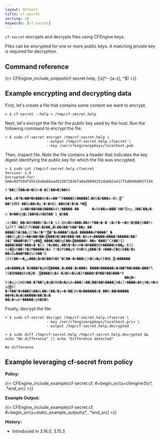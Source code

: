 ```yaml
---
layout: default
title: cf-secret
sorting: 10
keywords: [cf-secret]
---
```


`cf-secret` encrypts and decrypts files using CFEngine keys.

Files can be encrypted for one or more public keys. A matching private key is required for decryption.

## Command reference

{{< CFEngine_include_snippet(cf-secret.help, [\s]*--[a-z], ^$) >}}

## Example encrypting and decrypting data

First, let's create a file that contains some content we want to encrypt.

```console
> $ cf-secret --help > /tmp/cf-secret.help
```

Next, let's encrypt the file for the public key used by the host. Run the following command to encrypt the file.

```console
> $ sudo cf-secret encrypt /tmp/cf-secret.help \
                   --output /tmp/cf-secret.help.cfsecret \
                   --key /var/cfengine/ppkeys/localhost.pub
```

Then, inspect file. Note the file contains a header that indicates the key digest identifying the public key for which the file was encrypted.

```console
> $ sudo cat /tmp/cf-secret.help.cfsecret
Version: 1.0
Encrypted-for: SHA=0df59dfd5516a0a66aad933871036fa0ad909d251da682a41775d60db092f154

t"��1)Ȫ��w�+�bX<�-�Z)��W�}��AS
                              �#�,v�f�u��M�N���AV�xx��*^D����OJ�����Ϊ˶�NS�2���ߡ~Bh.▒^
��?$䝒0 ��5w��x�y:�!�HQi.��W@�(�%�.M�▒
       $=��h��N��$����84t/����� ��      �vbb��ao��۠�'N�F줛ey,3��]��y�-n`�H��GϦٕ�LI��N�zH�拥��'1_�D��
                                                                                                  :n/��I_��>�8U���V(�u[�_sJ-QHԀ�Ds���L��4!P��מ�~�`i�>F�~+�Q!�@��{U��T>{pTF7΄#�ȎZךfO���\�B��ݷ�L��d��*8��^��p_��֡
����}ڬ��2�5]?�e?�**▒�"�x����Ts�ԭ�`������eP����*_�
s��3cۈ�jG+��4��H��<▒���9�}��9���!��.�Ai#=�����n����?�����C��?4�I"����R�V7"g��▒_����3��UqE��n▒�����h.��e'���D^CX��)S}����O���"���s�'�[ͽ 7�y��$,��5�!�S=0�<�N���8@K�����nK��ص-BJ2 n[�▒vS��(Y�2M�����|�a 7!�3P0��y9~N9�YLg���l�'d���vĖ�QsB��/�$
��xDط���P��I&rB��"G
|E4}��+=�ښ���ς�m�E��86�E͏^�C��~�n֒���>԰x�Ca�pCE�鱋.▒v������
                                 ԩ�m����y�`�Q���F�gHO▒����,�u���:�m���$ ����H������v�4��Ͳ��6���u���7%(S�饓���@kb�ӯ�:.▒����Xʐ�d-�2�6s�&$�2t����t�M��Y��Q���*9
                                                       ��q�<
h1�qj<2W8O��:�T��7غ�ԥ�GN0�o�p&A=���[<����E��k����A�z]r����v�6ţ9�LH�x�&Z�֙ǖ� s@▒h!
�!Փ��?�4���85��AL��>[��/�y=�!��󺾇Hv�m������z�_��N;��W�����       ��#�i�&�G��̌���K��Z�u�
��L�+wb*�����rpN�B�%
```

Finally, decrypt the file.

```console
> $ sudo cf-secret decrypt /tmp/cf-secret.help.cfsecret \
                   --key /var/cfengine/ppkeys/localhost.priv \
                   --output /tmp/cf-secret.help.decrypted

> $ sudo diff /tmp/cf-secret.help /tmp/cf-secret.help.decrypted && echo "No difference" || echo "Difference detected"

No difference
```

## Example leveraging cf-secret from policy

**Policy:**

{{< CFEngine_include_example(cf-secret.cf, #\+begin_src\s+cfengine3\s*, .*end_src) >}}

**Example Output:**

{{< CFEngine_include_example(cf-secret.cf, #\+begin_src\s+static_example_output\s*, .*end_src) >}}

**History:**

* Introduced in 3.16.0, 3.15.3
